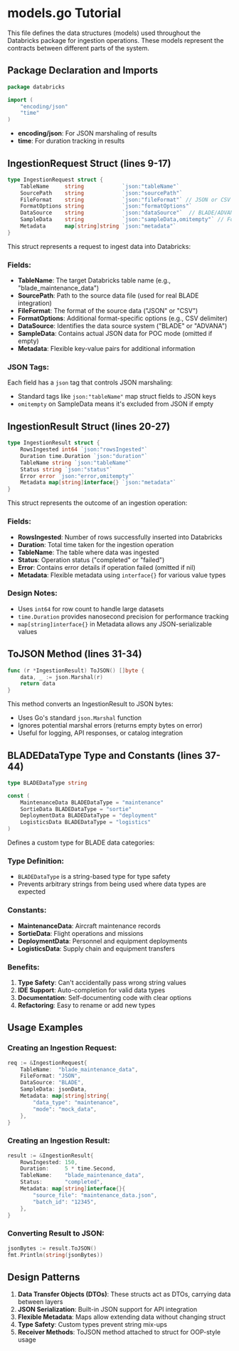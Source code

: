 # models.go Tutorial

This file defines the data structures (models) used throughout the Databricks package for ingestion operations. These models represent the contracts between different parts of the system.

## Package Declaration and Imports

```go
package databricks

import (
    "encoding/json"
    "time"
)
```

- **encoding/json**: For JSON marshaling of results
- **time**: For duration tracking in results

## IngestionRequest Struct (lines 9-17)

```go
type IngestionRequest struct {
    TableName     string            `json:"tableName"`
    SourcePath    string            `json:"sourcePath"`
    FileFormat    string            `json:"fileFormat"` // JSON or CSV
    FormatOptions string            `json:"formatOptions"`
    DataSource    string            `json:"dataSource"`  // BLADE/ADVANA
    SampleData    string            `json:"sampleData,omitempty"` // For mock POC mode
    Metadata      map[string]string `json:"metadata"`
}
```

This struct represents a request to ingest data into Databricks:

### Fields:
- **TableName**: The target Databricks table name (e.g., "blade_maintenance_data")
- **SourcePath**: Path to the source data file (used for real BLADE integration)
- **FileFormat**: The format of the source data ("JSON" or "CSV")
- **FormatOptions**: Additional format-specific options (e.g., CSV delimiter)
- **DataSource**: Identifies the data source system ("BLADE" or "ADVANA")
- **SampleData**: Contains actual JSON data for POC mode (omitted if empty)
- **Metadata**: Flexible key-value pairs for additional information

### JSON Tags:
Each field has a `json` tag that controls JSON marshaling:
- Standard tags like `json:"tableName"` map struct fields to JSON keys
- `omitempty` on SampleData means it's excluded from JSON if empty

## IngestionResult Struct (lines 20-27)

```go
type IngestionResult struct {
    RowsIngested int64 `json:"rowsIngested"`
    Duration time.Duration `json:"duration"`
    TableName string `json:"tableName"`
    Status string `json:"status"`
    Error error `json:"error,omitempty"`
    Metadata map[string]interface{} `json:"metadata"`
}
```

This struct represents the outcome of an ingestion operation:

### Fields:
- **RowsIngested**: Number of rows successfully inserted into Databricks
- **Duration**: Total time taken for the ingestion operation
- **TableName**: The table where data was ingested
- **Status**: Operation status ("completed" or "failed")
- **Error**: Contains error details if operation failed (omitted if nil)
- **Metadata**: Flexible metadata using `interface{}` for various value types

### Design Notes:
- Uses `int64` for row count to handle large datasets
- `time.Duration` provides nanosecond precision for performance tracking
- `map[string]interface{}` in Metadata allows any JSON-serializable values

## ToJSON Method (lines 31-34)

```go
func (r *IngestionResult) ToJSON() []byte {
    data, _ := json.Marshal(r)
    return data
}
```

This method converts an IngestionResult to JSON bytes:
- Uses Go's standard `json.Marshal` function
- Ignores potential marshal errors (returns empty bytes on error)
- Useful for logging, API responses, or catalog integration

## BLADEDataType Type and Constants (lines 37-44)

```go
type BLADEDataType string

const (
    MaintenanceData BLADEDataType = "maintenance"
    SortieData BLADEDataType = "sortie"
    DeploymentData BLADEDataType = "deployment"
    LogisticsData BLADEDataType = "logistics"
)
```

Defines a custom type for BLADE data categories:

### Type Definition:
- `BLADEDataType` is a string-based type for type safety
- Prevents arbitrary strings from being used where data types are expected

### Constants:
- **MaintenanceData**: Aircraft maintenance records
- **SortieData**: Flight operations and missions
- **DeploymentData**: Personnel and equipment deployments
- **LogisticsData**: Supply chain and equipment transfers

### Benefits:
1. **Type Safety**: Can't accidentally pass wrong string values
2. **IDE Support**: Auto-completion for valid data types
3. **Documentation**: Self-documenting code with clear options
4. **Refactoring**: Easy to rename or add new types

## Usage Examples

### Creating an Ingestion Request:
```go
req := &IngestionRequest{
    TableName:  "blade_maintenance_data",
    FileFormat: "JSON",
    DataSource: "BLADE",
    SampleData: jsonData,
    Metadata: map[string]string{
        "data_type": "maintenance",
        "mode": "mock_data",
    },
}
```

### Creating an Ingestion Result:
```go
result := &IngestionResult{
    RowsIngested: 150,
    Duration:     5 * time.Second,
    TableName:    "blade_maintenance_data",
    Status:       "completed",
    Metadata: map[string]interface{}{
        "source_file": "maintenance_data.json",
        "batch_id": "12345",
    },
}
```

### Converting Result to JSON:
```go
jsonBytes := result.ToJSON()
fmt.Println(string(jsonBytes))
```

## Design Patterns

1. **Data Transfer Objects (DTOs)**: These structs act as DTOs, carrying data between layers
2. **JSON Serialization**: Built-in JSON support for API integration
3. **Flexible Metadata**: Maps allow extending data without changing struct
4. **Type Safety**: Custom types prevent string mix-ups
5. **Receiver Methods**: ToJSON method attached to struct for OOP-style usage